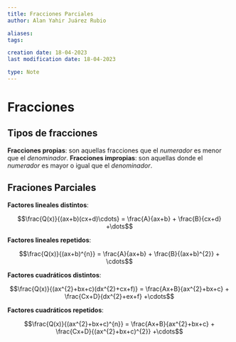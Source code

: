 ```yaml
---
title: Fracciones Parciales
author: Alan Yahir Juárez Rubio

aliases:
tags:

creation date: 18-04-2023
last modification date: 18-04-2023

type: Note
---
```


# Fracciones 

## Tipos de fracciones

**Fracciones propias**: son aquellas fracciones que el _numerador_ es menor que el _denominador_.
**Fracciones impropias**: son aquellas donde el _numerador_ es mayor o igual que el _denominador_.

## Fraciones Parciales

**Factores lineales distintos**:

$$\frac{Q(x)}{(ax+b)(cx+d)\cdots} = \frac{A}{ax+b} + \frac{B}{cx+d} +\dots$$

**Factores lineales repetidos**:

$$\frac{Q(x)}{(ax+b)^{n}} = \frac{A}{ax+b} + \frac{B}{(ax+b)^{2}} + \cdots$$

**Factores cuadráticos distintos**:

$$\frac{Q(x)}{(ax^{2}+bx+c)(dx^{2}+cx+f)} = \frac{Ax+B}{ax^{2}+bx+c} + \frac{Cx+D}{dx^{2}+ex+f} +\cdots$$

**Factores cuadráticos repetidos**:

$$\frac{Q(x)}{(ax^{2}+bx+c)^{n}} = \frac{Ax+B}{ax^{2}+bx+c} + \frac{Cx+D}{(ax^{2}+bx+c)^{2}} +\cdots$$

